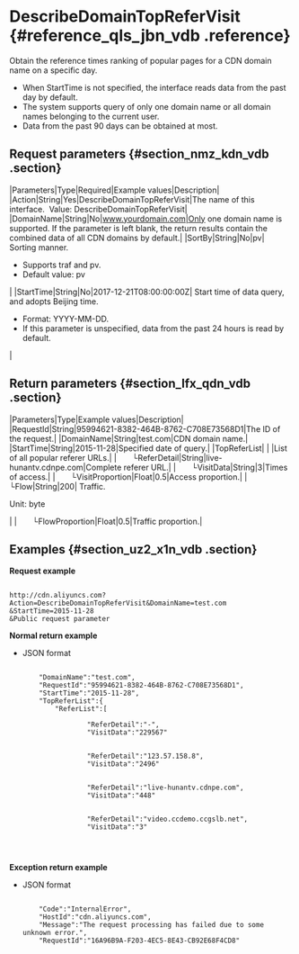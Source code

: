 # DescribeDomainTopReferVisit {#reference_qls_jbn_vdb .reference}

Obtain the reference times ranking of popular pages for a CDN domain name on a specific day.

-   When StartTime is not specified, the interface reads data from the past day by default.
-   The system supports query of only one domain name or all domain names belonging to the current user.
-   Data from the past 90 days can be obtained at most.

## Request parameters {#section_nmz_kdn_vdb .section}

|Parameters|Type|Required|Example values|Description|
|Action|String|Yes|DescribeDomainTopReferVisit|The name of this interface.  Value: DescribeDomainTopReferVisit|
|DomainName|String|No|www.yourdomain.com|Only one domain name is supported. If the parameter is left blank, the return results contain the combined data of all CDN domains by default.|
|SortBy|String|No|pv| Sorting manner.

 -   Supports traf and pv.
-   Default value: pv

 |
|StartTime|String|No|2017-12-21T08:00:00:00Z| Start time of data query, and adopts Beijing time.

 -   Format: YYYY-MM-DD.
-   If this parameter is unspecified, data from the past 24 hours is read by default.

 |

## Return parameters {#section_lfx_qdn_vdb .section}

|Parameters|Type|Example values|Description|
|RequestId|String|95994621-8382-464B-8762-C708E73568D1|The ID of the request.|
|DomainName|String|test.com|CDN domain name.|
|StartTime|String|2015-11-28|Specified date of query.|
|TopReferList| | |List of all popular referer URLs.|
|  └ReferDetail|String|live-hunantv.cdnpe.com|Complete referer URL.|
|  └VisitData|String|3|Times of access.|
|  └VisitProportion|Float|0.5|Access proportion.|
|  └Flow|String|200| Traffic.

 Unit: byte

 |
|  └FlowProportion|Float|0.5|Traffic proportion.|

## Examples {#section_uz2_x1n_vdb .section}

**Request example**

```

http://cdn.aliyuncs.com?Action=DescribeDomainTopReferVisit&DomainName=test.com
&StartTime=2015-11-28
&Public request parameter
```

**Normal return example**

-   JSON format

    ```
    
        "DomainName":"test.com",
        "RequestId":"95994621-8382-464B-8762-C708E73568D1",
        "StartTime":"2015-11-28",
        "TopReferList":{
            "ReferList":[
                
                    "ReferDetail":"-",
                    "VisitData":"229567"
                
                
                    "ReferDetail":"123.57.158.8",
                    "VisitData":"2496"
                
                
                    "ReferDetail":"live-hunantv.cdnpe.com",
                    "VisitData":"448"
                
                
                    "ReferDetail":"video.ccdemo.ccgslb.net",
                    "VisitData":"3"
                
            
        
    
    ```


**Exception return example**

-   JSON format

    ```
    
        "Code":"InternalError",
        "HostId":"cdn.aliyuncs.com",
        "Message":"The request processing has failed due to some unknown error.",
        "RequestId":"16A96B9A-F203-4EC5-8E43-CB92E68F4CD8"
    
    ```


